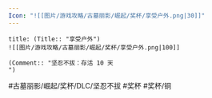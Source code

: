 ```yaml
---
Icon: "![[图片/游戏攻略/古墓丽影/崛起/奖杯/享受户外.png|30]]"
---
```

```ad-common-bronze-trophy
title: (Title:: "享受户外")
![[图片/游戏攻略/古墓丽影/崛起/奖杯/享受户外.png|100]]

(Comment:: "坚忍不拔：存活 10 天
")
```

#古墓丽影/崛起/奖杯/DLC/坚忍不拔 #奖杯 #奖杯/铜
